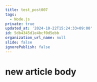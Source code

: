 ```yaml
---
title: test_post007
tags:
  - Node.js
private: true
updated_at: '2024-10-22T15:24:33+09:00'
id: 5db4345d1e4bcf0d5ebb
organization_url_name: null
slide: false
ignorePublish: false
---
```

# new article body
